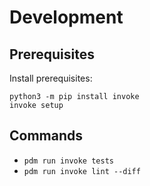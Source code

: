 # Development

## Prerequisites

Install prerequisites:

```
python3 -m pip install invoke
invoke setup
```

## Commands

-   `pdm run invoke tests`
-   `pdm run invoke lint --diff`
